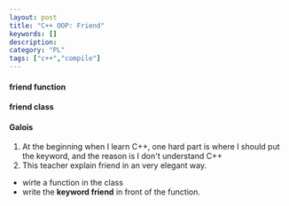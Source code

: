 ```yaml
---
layout: post
title: "C++ OOP: Friend"
keywords: []
description: 
category: "PL"
tags: ["c++","compile"]
---
```



#### friend function


#### friend class





#### Galois
1. At the beginning when I learn C++, one hard part is where I should put the
   keyword, and the reason is I don't understand C++
2. This teacher explain friend in an very elegant way. 
- wirte a function in the class
- write the **keyword friend** in front of the function.
